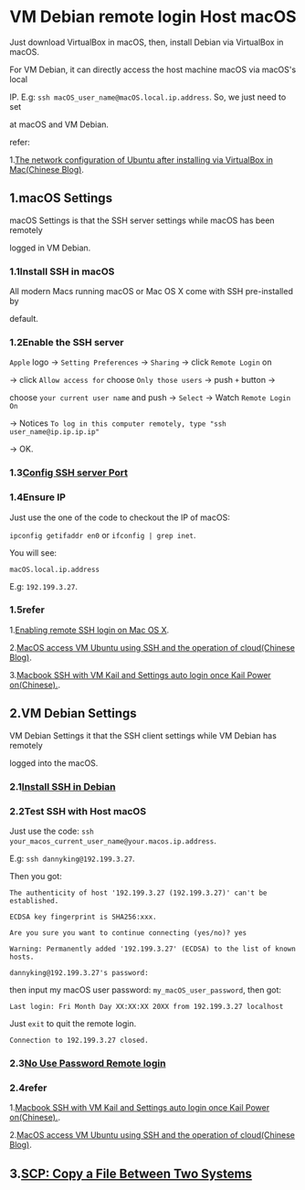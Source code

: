 # VM Debian remote login Host macOS

Just download VirtualBox in macOS, then, install Debian via VirtualBox in macOS.

For VM Debian, it can directly access the host machine macOS via macOS's local

IP. E.g: `ssh macOS_user_name@macOS.local.ip.address`. So, we just need to set

at macOS and VM Debian.

refer:

1.[The network configuration of Ubuntu after installing via VirtualBox in Mac(Chinese Blog)](https://www.muouseo.com/article/qd7yq9pe2w.html).

## 1.macOS Settings

macOS Settings is that the SSH server settings while macOS has been remotely

logged in VM Debian.

### 1.1Install SSH in macOS

All modern Macs running macOS or Mac OS X come with SSH pre-installed by

default.

### 1.2Enable the SSH server

`Apple` logo -> `Setting Preferences` -> `Sharing` -> click `Remote Login` on

-> click `Allow access for` choose `Only those users` -> push `+` button ->

choose `your current user name` and push -> `Select` -> Watch `Remote Login On`

-> Notices `To log in this computer remotely, type "ssh user_name@ip.ip.ip.ip"`

-> OK.

### 1.3[Config SSH server Port](https://gist.github.com/SofijaErkin/91e1bec1640ca486805d32c9278f9c44#22config-ssh-server)

### 1.4Ensure IP

Just use the one of the code to checkout the IP of macOS:

`ipconfig getifaddr en0` or `ifconfig | grep inet`.

You will see:

    macOS.local.ip.address

E.g: `192.199.3.27`.

### 1.5refer

1.[Enabling remote SSH login on Mac OS X](https://knowledge.autodesk.com/support/smoke/troubleshooting/caas/sfdcarticles/sfdcarticles/Enabling-remote-SSH-login-on-Mac-OS-X.html).

2.[MacOS access VM Ubuntu using SSH and the operation of cloud(Chinese Blog)](https://www.cnblogs.com/bjwu/p/9853498.html).

3.[Macbook SSH with VM Kail and Settings auto login once Kail Power on(Chinese).](https://codeantenna.com/a/f9I5eLTOvS).

## 2.VM Debian Settings

VM Debian Settings it that the SSH client settings while VM Debian has remotely

logged into the macOS.

### 2.1[Install SSH in Debian](https://gist.github.com/SofijaErkin/91e1bec1640ca486805d32c9278f9c44#21install-ssh-in-debian)

### 2.2Test SSH with Host macOS

Just use the code: `ssh your_macos_current_user_name@your.macos.ip.address`.

E.g: `ssh dannyking@192.199.3.27`.

Then you got:

    The authenticity of host '192.199.3.27 (192.199.3.27)' can't be established.

    ECDSA key fingerprint is SHA256:xxx.

    Are you sure you want to continue connecting (yes/no)? yes

    Warning: Permanently added '192.199.3.27' (ECDSA) to the list of known hosts.

    dannyking@192.199.3.27's password:

then input my macOS user password: `my_macOS_user_password`, then got:

    Last login: Fri Month Day XX:XX:XX 20XX from 192.199.3.27 localhost

Just `exit` to quit the remote login.

    Connection to 192.199.3.27 closed.

### 2.3[No Use Password Remote login](https://gist.github.com/SofijaErkin/91e1bec1640ca486805d32c9278f9c44#33no-use-password-remote-login)

### 2.4refer

1.[Macbook SSH with VM Kail and Settings auto login once Kail Power on(Chinese).](https://codeantenna.com/a/f9I5eLTOvS).

2.[MacOS access VM Ubuntu using SSH and the operation of cloud(Chinese Blog)](https://www.cnblogs.com/bjwu/p/9853498.html).

## 3.[SCP: Copy a File Between Two Systems](https://gist.github.com/SofijaErkin/91e1bec1640ca486805d32c9278f9c44#4scp-copy-a-file-between-two-systems)
